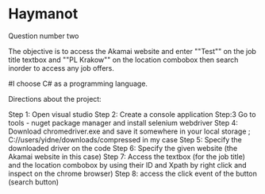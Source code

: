 # Haymanot
Question number two

The objective is to access the Akamai website and enter ""Test"" on the job title textbox and ""PL Krakow"" on the location combobox then search inorder to access any job offers. 

#I choose C# as a programming language.

Directions about the project:

Step 1: Open visual studio 
Step 2: Create a console application
Step:3 Go to tools - nuget package manager and install selenium webdriver 
Step 4: Download chromedriver.exe and save it somewhere in your local storage ; C://users/yidne/downloads/compressed in my case 
Step 5: Specify the downloaded driver on the code 
Step 6: Specify the given website (the Akamai website in this case) 
Step 7: Access the textbox (for the job title) and the location combobox by using their ID and Xpath by right click and inspect on the chrome browser)
Step 8: access the click event of the button (search button) 

